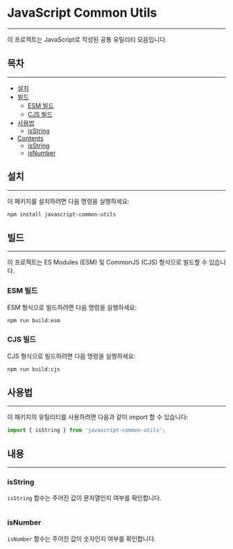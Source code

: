 # JavaScript Common Utils
***
이 프로젝트는 JavaScript로 작성된 공통 유틸리티 모음입니다.

## 목차
***
- [설치](#설치)
- [빌드](#빌드)
  - [ESM 빌드](#esm-빌드)
  - [CJS 빌드](#cjs-빌드)
- [사용법](#사용법)
  - [isString](#isString)
- [Contents](#contents)
  - [isString](#isString)
  - [isNumber](#isNumber)

## 설치
***
이 패키지를 설치하려면 다음 명령을 실행하세요:

```bash
npm install javascript-common-utils
```

## 빌드
***
이 프로젝트는 ES Modules (ESM) 및 CommonJS (CJS) 형식으로 빌드할 수 있습니다.

### ESM 빌드
ESM 형식으로 빌드하려면 다음 명령을 실행하세요:

```bash
npm run build:esm
```

### CJS 빌드
CJS 형식으로 빌드하려면 다음 명령을 실행하세요:

```bash
npm run build:cjs
```

## 사용법
***
이 패키지의 유틸리티를 사용하려면 다음과 같이 import 할 수 있습니다:

```javascript
import { isString } from 'javascript-common-utils';
```

## 내용
***
### isString
`isString` 함수는 주어진 값이 문자열인지 여부를 확인합니다.

```javascript
```

### isNumber
`isNumber` 함수는 주어진 값이 숫자인지 여부를 확인합니다.

```javascript
```
